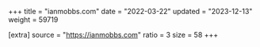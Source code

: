 +++
title = "ianmobbs.com"
date = "2022-03-22"
updated = "2023-12-13"
weight = 59719

[extra]
source = "https://ianmobbs.com"
ratio = 3
size = 58
+++
